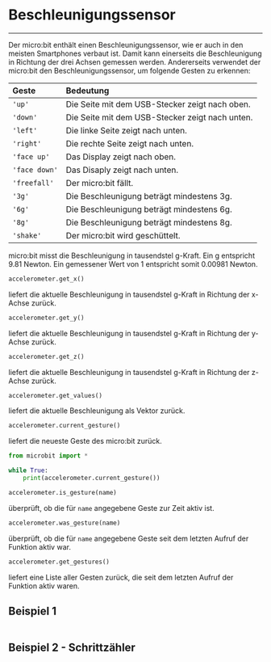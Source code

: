 # Beschleunigungssensor
---

Der micro:bit enthält einen Beschleunigungssensor, wie er auch in den meisten Smartphones verbaut ist. Damit kann einerseits die Beschleunigung in Richtung der drei Achsen gemessen werden. Andererseits verwendet der micro:bit den Beschleunigungssensor, um folgende Gesten zu erkennen:

| Geste         | Bedeutung                                       |
|:------------- |:----------------------------------------------- |
| `'up'`        | Die Seite mit dem USB-Stecker zeigt nach oben.  |
| `'down'`      | Die Seite mit dem USB-Stecker zeigt nach unten. |
| `'left'`      | Die linke Seite zeigt nach unten.               |
| `'right'`     | Die rechte Seite zeigt nach unten.              |
| `'face up'`   | Das Display zeigt nach oben.                    |
| `'face down'` | Das Disaply zeigt nach unten.                   |
| `'freefall'`  | Der micro:bit fällt.                            |
| `'3g'`        | Die Beschleunigung beträgt mindestens 3g.       |
| `'6g'`        | Die Beschleunigung beträgt mindestens 6g.       |
| `'8g'`        | Die Beschleunigung beträgt mindestens 8g.       |
| `'shake'`     | Der micro:bit wird geschüttelt.                 |

micro:bit misst die Beschleunigung in tausendstel g-Kraft. Ein g entspricht 9.81 Newton. Ein gemessener Wert von 1 entspricht somit 0.00981 Newton.

~~~ python
accelerometer.get_x()
~~~
liefert die aktuelle Beschleunigung in tausendstel g-Kraft in Richtung der x-Achse zurück.

~~~ python
accelerometer.get_y()
~~~
liefert die aktuelle Beschleunigung in tausendstel g-Kraft in Richtung der y-Achse zurück.

~~~ python
accelerometer.get_z()
~~~
liefert die aktuelle Beschleunigung in tausendstel g-Kraft in Richtung der z-Achse zurück.

~~~ python
accelerometer.get_values()
~~~
liefert die aktuelle Beschleunigung als Vektor zurück.

~~~ python
accelerometer.current_gesture()
~~~
liefert die neueste Geste des micro:bit zurück.


``` python
from microbit import *

while True:
    print(accelerometer.current_gesture())
```

~~~ python
accelerometer.is_gesture(name)
~~~
überprüft, ob die für `name` angegebene Geste zur Zeit aktiv ist.

~~~ python
accelerometer.was_gesture(name)
~~~
überprüft, ob die für `name` angegebene Geste seit dem letzten Aufruf der Funktion aktiv war.

~~~ python
accelerometer.get_gestures()
~~~
liefert eine Liste aller Gesten zurück, die seit dem letzten Aufruf der Funktion aktiv waren.

## Beispiel 1

``` python ./accelerometer_test.py
```

## Beispiel 2 - Schrittzähler

``` python ./pedometer.py
```
